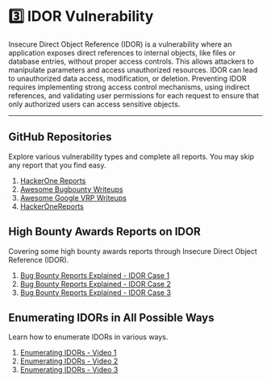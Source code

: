 # 3️⃣ IDOR Vulnerability

Insecure Direct Object Reference (IDOR) is a vulnerability where an application exposes direct references to internal objects, like files or database entries, without proper access controls. This allows attackers to manipulate parameters and access unauthorized resources. IDOR can lead to unauthorized data access, modification, or deletion. Preventing IDOR requires implementing strong access control mechanisms, using indirect references, and validating user permissions for each request to ensure that only authorized users can access sensitive objects.

***

## GitHub Repositories

Explore various vulnerability types and complete all reports. You may skip any report that you find easy.

1. [HackerOne Reports](https://github.com/reddelexc/hackerone-reports)
2. [Awesome Bugbounty Writeups](https://github.com/devanshbatham/Awesome-Bugbounty-Writeups)
3. [Awesome Google VRP Writeups](https://github.com/xdavidhu/awesome-google-vrp-writeups)
4. [HackerOneReports](https://github.com/maverickNerd/HackerOneReports)

## High Bounty Awards Reports on IDOR

Covering some high bounty awards reports through Insecure Direct Object Reference (IDOR).

1. [Bug Bounty Reports Explained - IDOR Case 1](https://www.youtube.com/watch?v=wx5TwS0Dres\&ab\_channel=BugBountyReportsExplained)
2. [Bug Bounty Reports Explained - IDOR Case 2](https://www.youtube.com/watch?v=FzT3Z7tgDSQ\&t=3s\&ab\_channel=BugBountyReportsExplained)
3. [Bug Bounty Reports Explained - IDOR Case 3](https://www.youtube.com/watch?v=NtjlGV7Cdvk\&ab\_channel=BugBountyReportsExplained)

## Enumerating IDORs in All Possible Ways

Learn how to enumerate IDORs in various ways.

1. [Enumerating IDORs - Video 1](https://www.youtube.com/watch?v=BfbS8uRjeAg\&list=RDCMUCAOxHxHCj3dWey5E9tBgffg\&index=3\&ab\_channel=rs0n\_live)
2. [Enumerating IDORs - Video 2](https://www.youtube.com/watch?v=jTdqM2aO4Ys\&list=RDCMUCAOxHxHCj3dWey5E9tBgffg\&index=3\&ab\_channel=rs0n\_live)
3. [Enumerating IDORs - Video 3](https://www.youtube.com/watch?v=EeBSqo7N2Bs\&list=RDCMUCAOxHxHCj3dWey5E9tBgffg\&index=10\&ab\_channel=rs0n\_live)
